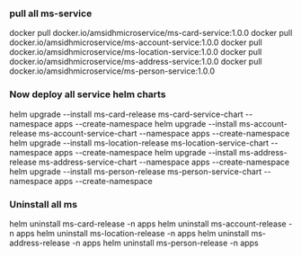### pull all ms-service
docker pull docker.io/amsidhmicroservice/ms-card-service:1.0.0
docker pull docker.io/amsidhmicroservice/ms-account-service:1.0.0
docker pull docker.io/amsidhmicroservice/ms-location-service:1.0.0
docker pull docker.io/amsidhmicroservice/ms-address-service:1.0.0
docker pull docker.io/amsidhmicroservice/ms-person-service:1.0.0


### Now deploy all service helm charts
helm upgrade --install ms-card-release ms-card-service-chart --namespace apps --create-namespace
helm upgrade --install ms-account-release ms-account-service-chart --namespace apps --create-namespace
helm upgrade --install ms-location-release ms-location-service-chart --namespace apps --create-namespace
helm upgrade --install ms-address-release ms-address-service-chart --namespace apps --create-namespace
helm upgrade --install ms-person-release ms-person-service-chart --namespace apps --create-namespace

### Uninstall all ms
helm uninstall ms-card-release -n apps
helm uninstall ms-account-release -n apps
helm uninstall ms-location-release -n apps
helm uninstall ms-address-release -n apps
helm uninstall ms-person-release -n apps



